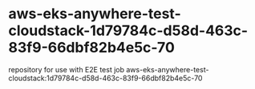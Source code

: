 # aws-eks-anywhere-test-cloudstack-1d79784c-d58d-463c-83f9-66dbf82b4e5c-70
repository for use with E2E test job aws-eks-anywhere-test-cloudstack:1d79784c-d58d-463c-83f9-66dbf82b4e5c-70
